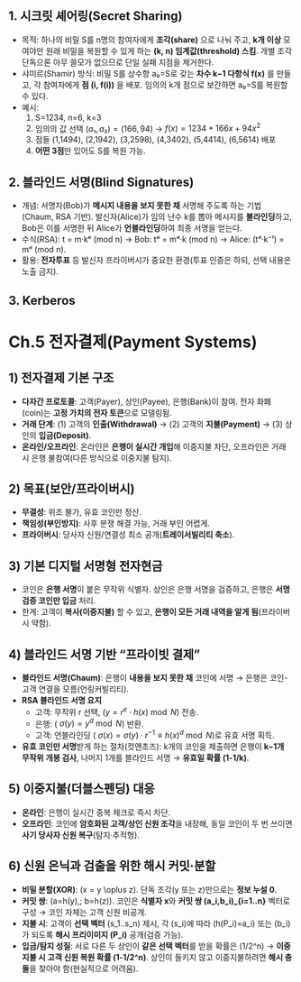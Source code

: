 ## 1. 시크릿 셰어링(Secret Sharing)

- 목적: 하나의 비밀 S를 n명의 참여자에게 **조각(share)** 으로 나눠 주고, **k개 이상** 모여야만 원래 비밀을 복원할 수 있게 하는 **(k, n) 임계값(threshold) 스킴**. 개별 조각 단독으론 아무 쓸모가 없으므로 단일 실패 지점을 제거한다.
- 샤미르(Shamir) 방식: 비밀 S를 상수항 a₀=S로 갖는 **차수 k−1 다항식 f(x)** 를 만들고, 각 참여자에게 **점 (i, f(i))** 을 배포. 임의의 k개 점으로 보간하면 a₀=S를 복원할 수 있다.
- 예시:
	1. S=1234, n=6, k=3
	2. 임의의 값 선택 $(a₁, a₂)=(166, 94)$ → $f(x) = 1234 + 166x + 94x^2$
	3. 점들 (1,1494), (2,1942), (3,2598), (4,3402), (5,4414), (6,5614) 배포
	4. **어떤 3점**만 있어도 S를 복원 가능.

## 2. 블라인드 서명(Blind Signatures)

- 개념: 서명자(Bob)가 **메시지 내용을 보지 못한 채** 서명해 주도록 하는 기법(Chaum, RSA 기반). 발신자(Alice)가 임의 난수 k를 뽑아 메시지를 **블라인딩**하고, Bob은 이를 서명한 뒤 Alice가 **언블라인딩**하여 최종 서명을 얻는다.
- 수식(RSA): t = m·kᵉ (mod n) → Bob: tᵈ = mᵈ·k (mod n) → Alice: (tᵈ·k⁻¹) = mᵈ (mod n).
- 활용: **전자투표** 등 발신자 프라이버시가 중요한 환경(투표 인증은 하되, 선택 내용은 노출 금지).

## 3. Kerberos

# Ch.5 전자결제(Payment Systems)

## 1) 전자결제 기본 구조

- **다자간 프로토콜**: 고객(Payer), 상인(Payee), 은행(Bank)이 참여. 전자 화폐(coin)는 **고정 가치의 전자 토큰**으로 모델링됨.
- **거래 단계**: (1) 고객의 **인출(Withdrawal)** → (2) 고객의 **지불(Payment)** → (3) 상인의 **입금(Deposit)**.
- **온라인/오프라인**: 온라인은 **은행이 실시간 개입**해 이중지불 차단, 오프라인은 거래 시 은행 불참여(다른 방식으로 이중지불 탐지).

## 2) 목표(보안/프라이버시)

- **무결성**: 위조 불가, 유효 코인만 정산.
- **책임성(부인방지)**: 사후 분쟁 해결 가능, 거래 부인 어렵게.
- **프라이버시**: 당사자 신원/연결성 최소 공개(**트레이서빌리티 축소**).

## 3) 기본 디지털 서명형 전자현금

- 코인은 **은행 서명**이 붙은 무작위 식별자. 상인은 은행 서명을 검증하고, 은행은 **서명 검증 코인만 입금** 처리.
- 한계: 고객이 **복사(이중지불)** 할 수 있고, **은행이 모든 거래 내역을 알게 됨**(프라이버시 약함).

## 4) 블라인드 서명 기반 “프라이빗 결제”

- **블라인드 서명(Chaum)**: 은행이 **내용을 보지 못한 채** 코인에 서명 → 은행은 코인-고객 연결을 모름(언링커빌리티).
- **RSA 블라인드 서명 요지**
    - 고객: 무작위 r 선택, ($y = r^e \cdot h(x) \bmod N$) 전송.
    - 은행: ( $\sigma(y)=y^d \bmod N$) 반환.
    - 고객: 언블라인딩 ( $\sigma(x)=\sigma(y)\cdot r^{-1} \equiv h(x)^d \bmod N$)로 유효 서명 획득.
- **유효 코인만 서명**받게 하는 절차(컷앤초즈): k개의 코인을 제출하면 은행이 **k−1개 무작위 개봉 검사**, 나머지 1개를 블라인드 서명 → **유효일 확률 (1-1/k)**.
    

## 5) 이중지불(더블스펜딩) 대응

- **온라인**: 은행이 실시간 중복 체크로 즉시 차단.
- **오프라인**: 코인에 **암호화된 고객/상인 신원 조각**을 내장해, 동일 코인이 두 번 쓰이면 **사기 당사자 신원 복구**(탐지·추적형).

## 6) 신원 은닉과 검출을 위한 해시 커밋·분할

- **비밀 분할(XOR)**: (x = y \oplus z). 단독 조각(y 또는 z)만으로는 **정보 누설 0**.
- **커밋 쌍**: (a=h(y),; b=h(z)). 코인은 **식별자 x**와 **커밋 쌍 (a_i,b_i)_{i=1..n}** 벡터로 구성 → 코인 자체는 고객 신원 비공개.
- **지불 시**: 고객이 **선택 벡터** (s_1..s_n) 제시, 각 (s_i)에 따라 (h(P_i)=a_i) 또는 (b_i)가 되도록 **해시 프리이미지 (P_i)** 공개(검증 가능).
- **입금/탐지 성질**: 서로 다른 두 상인이 **같은 선택 벡터**를 받을 확률은 (1/2^n) → **이중지불 시 고객 신원 복원 확률 (1-1/2^n)**. 상인이 들키지 않고 이중지불하려면 **해시 충돌**을 찾아야 함(현실적으로 어려움).